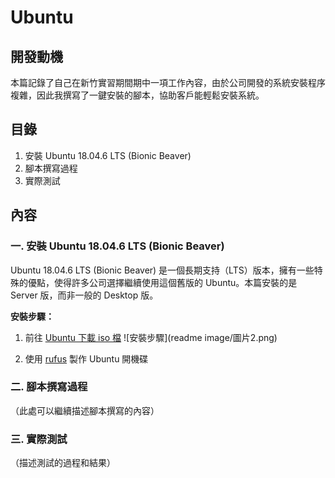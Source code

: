 # Ubuntu

## 開發動機
本篇記錄了自己在新竹實習期間期中一項工作內容，由於公司開發的系統安裝程序複雜，因此我撰寫了一鍵安裝的腳本，協助客戶能輕鬆安裝系統。

## 目錄
1. 安裝 Ubuntu 18.04.6 LTS (Bionic Beaver)
2. 腳本撰寫過程
3. 實際測試

## 內容
### 一. 安裝 Ubuntu 18.04.6 LTS (Bionic Beaver)
Ubuntu 18.04.6 LTS (Bionic Beaver) 是一個長期支持（LTS）版本，擁有一些特殊的優點，使得許多公司選擇繼續使用這個舊版的 Ubuntu。本篇安裝的是 Server 版，而非一般的 Desktop 版。

**安裝步驟：**
1. 前往 [Ubuntu 下載 iso 檔](https://releases.ubuntu.com/18.04/)
      ![安裝步驟](readme image/圖片2.png)
   
2. 使用 [rufus](https://rufus.ie/zh_TW/) 製作 Ubuntu 開機碟



### 二. 腳本撰寫過程
（此處可以繼續描述腳本撰寫的內容）

### 三. 實際測試
（描述測試的過程和結果）

